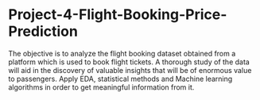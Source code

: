 # Project-4-Flight-Booking-Price-Prediction
The objective is to analyze the flight booking dataset obtained from a platform which is used to book flight tickets. A thorough study of the data will aid in the discovery of valuable insights that will be of enormous value to passengers. Apply EDA, statistical methods and Machine learning algorithms in order to get meaningful information from it.
